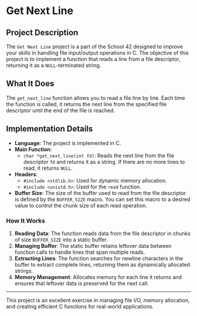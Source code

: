 # Get Next Line

## Project Description

The `Get Next Line` project is a part of the School 42 designed to improve your skills in handling file input/output operations in C. The objective of this project is to implement a function that reads a line from a file descriptor, returning it as a `NULL`-terminated string.

## What It Does

The `get_next_line` function allows you to read a file line by line. Each time the function is called, it returns the next line from the specified file descriptor until the end of the file is reached.

## Implementation Details

- **Language**: The project is implemented in C.
- **Main Function**:
  - `char *get_next_line(int fd)`: Reads the next line from the file descriptor `fd` and returns it as a string. If there are no more lines to read, it returns `NULL`.
- **Headers**:
  - `#include <stdlib.h>`: Used for dynamic memory allocation.
  - `#include <unistd.h>`: Used for the `read` function.
- **Buffer Size**: The size of the buffer used to read from the file descriptor is defined by the `BUFFER_SIZE` macro. You can set this macro to a desired value to control the chunk size of each read operation.

### How It Works

1. **Reading Data**: The function reads data from the file descriptor in chunks of size `BUFFER_SIZE` into a static buffer.
2. **Managing Buffer**: The static buffer retains leftover data between function calls to handle lines that span multiple reads.
3. **Extracting Lines**: The function searches for newline characters in the buffer to extract complete lines, returning them as dynamically allocated strings.
4. **Memory Management**: Allocates memory for each line it returns and ensures that leftover data is preserved for the next call.

---

This project is an excellent exercise in managing file I/O, memory allocation, and creating efficient C functions for real-world applications.
